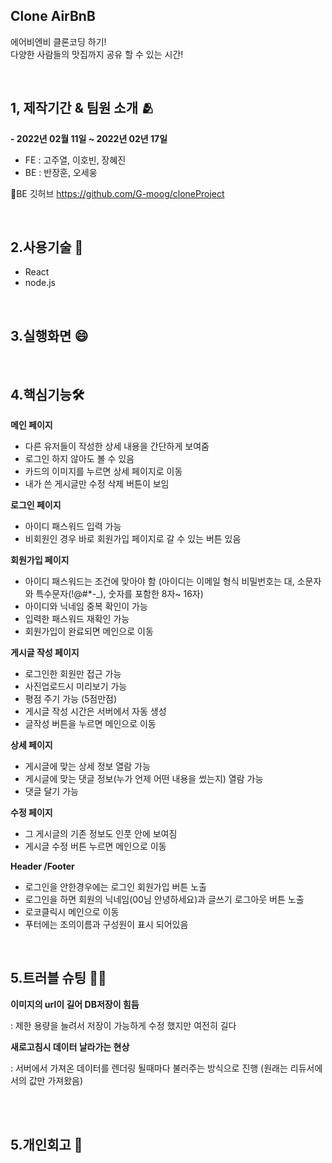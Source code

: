 
Clone AirBnB
-----------------
에어비엔비 클론코딩 하기!
<br/>
다양한 사람들의 맛집까지 공유 할 수 있는 시간!

<br/>

1, 제작기간 & 팀원 소개 🫂
------------------
**- 2022년 02월 11일 ~ 2022년 02년 17일**

  - FE : 고주열, 이호빈, 장혜진 
  - BE : 반장훈, 오세웅

📍BE 깃허브
https://github.com/G-moog/cloneProject 

<br/>
 
2.사용기술  📌
------------------
- React
- node.js


<br/>

3.실행화면 😄
------------------


<br/>


4.핵심기능🛠
------------------
**메인 페이지**

- 다른 유저들이 작성한 상세 내용을 간단하게 보여줌
- 로그인 하지 않아도 볼 수 있음 
- 카드의 이미지를 누르면 상세 페이지로 이동
- 내가 쓴 게시글만 수정 삭제 버튼이 보임 

**로그인 페이지**

- 아이디 패스워드 입력 가능
- 비회원인 경우 바로 회원가입 페이지로 갈 수 있는 버튼 있음 

**회원가입 페이지**

- 아이디 패스워드는 조건에 맞아야 함 (아이디는 이메일 형식 비밀번호는 대, 소문자와 특수문자(!@#*-_), 숫자를 포함한 8자~ 16자)
- 아이디와 닉네임 중복 확인이 가능 
- 입력한 패스워드 재확인 가능 
- 회원가입이 완료되면 메인으로 이동

**게시글 작성 페이지**

- 로그인한 회원만 접근 가능 
- 사진업로드시 미리보기 가능
- 평점 주기 가능 (5점만점)
- 게시글 작성 시간은 서버에서 자동 생성 
- 글작성 버튼을 누르면 메인으로 이동 

**상세 페이지**

- 게시글에 맞는 상세 정보 열람 가능 
- 게시글에 맞는 댓글 정보(누가 언제 어떤 내용을 썼는지) 열람 가능
- 댓글 달기 가능 

**수정 페이지**

- 그 게시글의 기존 정보도 인풋 안에 보여짐 
- 게시글 수정 버튼 누르면 메인으로 이동

**Header /Footer**

- 로그인을 안한경우에는 로그인 회원가입 버튼 노출
- 로그인을 하면 회원의 닉네임(00님 안녕하세요)과 글쓰기 로그아웃 버튼 노출
- 로코클릭시 메인으로 이동
- 푸터에는 조의이름과 구성원이 표시 되어있음 

<br/>

5.트러블 슈팅 😮‍💨
------------------
**이미지의 url이 길어 DB저장이 힘듬**
  
  : 제한 용량을 늘려서 저장이 가능하게 수정 했지만 여전히 길다 

**새로고침시 데이터 날라가는 현상**
 
 : 서버에서 가져온 데이터를 렌더링 될때마다 불러주는 방식으로 진행 (원래는 리듀서에서의 값만 가져왔음)

<br/>
<br/>


5.개인회고 🤫
------------------
